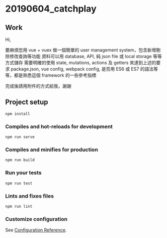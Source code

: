 # 20190604_catchplay
## Work
Hi,

要麻煩您用 vue + vuex 做一個簡單的 user management system，包含新增刪除修改查詢等功能
資料可以用 database, API, 純 json file 或 local storage 等等方式儲存
需要明確的使用 state, mutations, actions 及 getters 來達到上述的要求
package.json, vue config, webpack config, 是否用 ES6 或 ES7 的語法等等，都是熟悉這個 framework 的一些參考指標

完成後請用附件的方式給我，謝謝

## Project setup
```
npm install
```

### Compiles and hot-reloads for development
```
npm run serve
```

### Compiles and minifies for production
```
npm run build
```

### Run your tests
```
npm run test
```

### Lints and fixes files
```
npm run lint
```

### Customize configuration
See [Configuration Reference](https://cli.vuejs.org/config/).